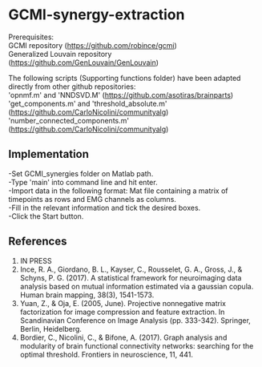 # GCMI-synergy-extraction


Prerequisites:<br />
GCMI repository (https://github.com/robince/gcmi)<br />
Generalized Louvain repository (https://github.com/GenLouvain/GenLouvain)



The following scripts (Supporting functions folder) have been adapted directly from other github repositories:<br />
'opnmf.m' and 'NNDSVD.M' (https://github.com/asotiras/brainparts)<br />
'get_components.m' and 'threshold_absolute.m' (https://github.com/CarloNicolini/communityalg)<br />
'number_connected_components.m' (https://github.com/CarloNicolini/communityalg)


## Implementation
-Set GCMI_synergies folder on Matlab path.<br />
-Type 'main' into command line and hit enter.<br />
-Import data in the following format: Mat file containing a matrix of timepoints as rows and EMG channels as columns.<br />
-Fill in the relevant information and tick the desired boxes.<br />
-Click the Start button.


##  References
1. IN PRESS <br />
2. Ince, R. A., Giordano, B. L., Kayser, C., Rousselet, G. A., Gross, J., & Schyns, P. G. (2017). A statistical framework for neuroimaging data analysis based on mutual information estimated via a gaussian copula. Human brain mapping, 38(3), 1541-1573. <br />
3. Yuan, Z., & Oja, E. (2005, June). Projective nonnegative matrix factorization for image compression and feature extraction. In Scandinavian Conference on Image Analysis (pp. 333-342). Springer, Berlin, Heidelberg.<br />
4. Bordier, C., Nicolini, C., & Bifone, A. (2017). Graph analysis and modularity of brain functional connectivity networks: searching for the optimal threshold. Frontiers in neuroscience, 11, 441.<br />
